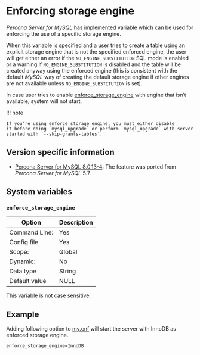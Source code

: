 # Enforcing storage engine

*Percona Server for MySQL* has implemented variable which can be used for enforcing the
use of a specific storage engine.

When this variable is specified and a user tries to create a table using an
explicit storage engine that is not the specified enforced engine, the user
will get either an error if the `NO_ENGINE_SUBSTITUTION` SQL mode is enabled
or a warning if `NO_ENGINE_SUBSTITUTION` is disabled and the table
will be created anyway using the enforced engine (this is consistent with the
default *MySQL* way of creating the default storage engine if other engines
are not available unless `NO_ENGINE_SUBSTITUTION` is set).

In case user tries to enable [enforce_storage_engine](#enforce_storage_engine) with engine that isn’t available, system will not start.

!!! note

    If you’re using enforce_storage_engine, you must either disable
    it before doing `mysql_upgrade` or perform `mysql_upgrade` with server
    started with `--skip-grants-tables`.

## Version specific information

* [Percona Server for MySQL 8.0.13-4](release-notes/Percona-Server-8.0.13-4.md#id1): The feature was ported from *Percona Server for MySQL* 5.7.

## System variables

### `enforce_storage_engine`

| Option         | Description        |
| -------------- | ------------------ |
| Command Line:  | Yes                |
| Config file    | Yes                |
| Scope:         | Global             |
| Dynamic:       | No                 |
| Data type      | String             |
| Default value  | NULL               |

This variable is not case sensitive.

## Example

Adding following option to [my.cnf](glossary.md#my.cnf) will start the server with InnoDB as enforced storage engine.

```text
enforce_storage_engine=InnoDB
```
